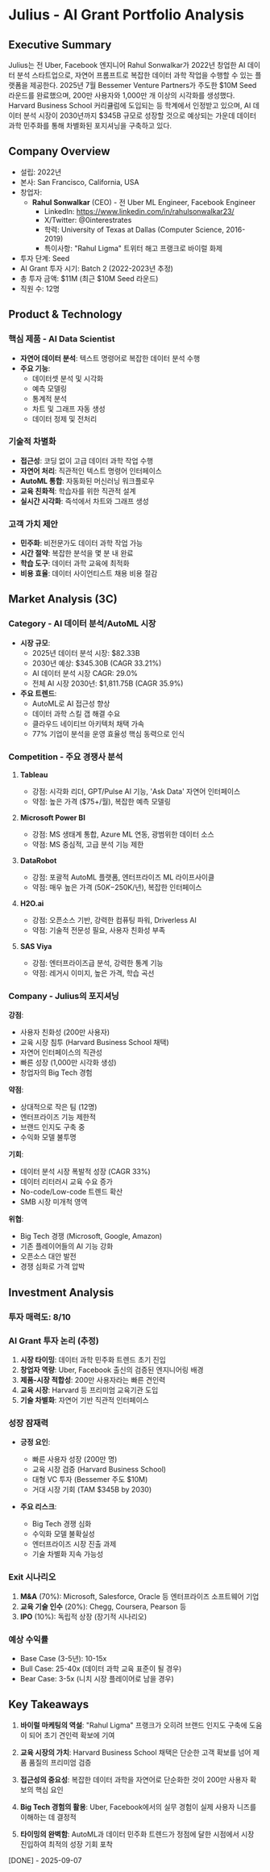 # Julius - AI Grant Portfolio Analysis

## Executive Summary
Julius는 전 Uber, Facebook 엔지니어 Rahul Sonwalkar가 2022년 창업한 AI 데이터 분석 스타트업으로, 자연어 프롬프트로 복잡한 데이터 과학 작업을 수행할 수 있는 플랫폼을 제공한다. 2025년 7월 Bessemer Venture Partners가 주도한 $10M Seed 라운드를 완료했으며, 200만 사용자와 1,000만 개 이상의 시각화를 생성했다. Harvard Business School 커리큘럼에 도입되는 등 학계에서 인정받고 있으며, AI 데이터 분석 시장이 2030년까지 $345B 규모로 성장할 것으로 예상되는 가운데 데이터 과학 민주화를 통해 차별화된 포지셔닝을 구축하고 있다.

## Company Overview
- 설립: 2022년
- 본사: San Francisco, California, USA
- 창업자: 
  - **Rahul Sonwalkar** (CEO) - 전 Uber ML Engineer, Facebook Engineer
    - LinkedIn: https://www.linkedin.com/in/rahulsonwalkar23/
    - X/Twitter: @0interestrates
    - 학력: University of Texas at Dallas (Computer Science, 2016-2019)
    - 특이사항: "Rahul Ligma" 트위터 해고 프랭크로 바이럴 화제
- 투자 단계: Seed
- AI Grant 투자 시기: Batch 2 (2022-2023년 추정)
- 총 투자 금액: $11M (최근 $10M Seed 라운드)
- 직원 수: 12명

## Product & Technology

### 핵심 제품 - AI Data Scientist
- **자연어 데이터 분석**: 텍스트 명령어로 복잡한 데이터 분석 수행
- **주요 기능**:
  - 데이터셋 분석 및 시각화
  - 예측 모델링
  - 통계적 분석
  - 차트 및 그래프 자동 생성
  - 데이터 정제 및 전처리

### 기술적 차별화
- **접근성**: 코딩 없이 고급 데이터 과학 작업 수행
- **자연어 처리**: 직관적인 텍스트 명령어 인터페이스
- **AutoML 통합**: 자동화된 머신러닝 워크플로우
- **교육 친화적**: 학습자를 위한 직관적 설계
- **실시간 시각화**: 즉석에서 차트와 그래프 생성

### 고객 가치 제안
- **민주화**: 비전문가도 데이터 과학 작업 가능
- **시간 절약**: 복잡한 분석을 몇 분 내 완료
- **학습 도구**: 데이터 과학 교육에 최적화
- **비용 효율**: 데이터 사이언티스트 채용 비용 절감

## Market Analysis (3C)

### Category - AI 데이터 분석/AutoML 시장
- **시장 규모**:
  - 2025년 데이터 분석 시장: $82.33B
  - 2030년 예상: $345.30B (CAGR 33.21%)
  - AI 데이터 분석 시장 CAGR: 29.0%
  - 전체 AI 시장 2030년: $1,811.75B (CAGR 35.9%)
- **주요 트렌드**:
  - AutoML로 AI 접근성 향상
  - 데이터 과학 스킬 갭 해결 수요
  - 클라우드 네이티브 아키텍처 채택 가속
  - 77% 기업이 분석을 운영 효율성 핵심 동력으로 인식

### Competition - 주요 경쟁사 분석
1. **Tableau**
   - 강점: 시각화 리더, GPT/Pulse AI 기능, 'Ask Data' 자연어 인터페이스
   - 약점: 높은 가격 ($75+/월), 복잡한 예측 모델링

2. **Microsoft Power BI**
   - 강점: MS 생태계 통합, Azure ML 연동, 광범위한 데이터 소스
   - 약점: MS 중심적, 고급 분석 기능 제한

3. **DataRobot**
   - 강점: 포괄적 AutoML 플랫폼, 엔터프라이즈 ML 라이프사이클
   - 약점: 매우 높은 가격 ($50K-$250K/년), 복잡한 인터페이스

4. **H2O.ai**
   - 강점: 오픈소스 기반, 강력한 컴퓨팅 파워, Driverless AI
   - 약점: 기술적 전문성 필요, 사용자 친화성 부족

5. **SAS Viya**
   - 강점: 엔터프라이즈급 분석, 강력한 통계 기능
   - 약점: 레거시 이미지, 높은 가격, 학습 곡선

### Company - Julius의 포지셔닝
**강점**:
- 사용자 친화성 (200만 사용자)
- 교육 시장 침투 (Harvard Business School 채택)
- 자연어 인터페이스의 직관성
- 빠른 성장 (1,000만 시각화 생성)
- 창업자의 Big Tech 경험

**약점**:
- 상대적으로 작은 팀 (12명)
- 엔터프라이즈 기능 제한적
- 브랜드 인지도 구축 중
- 수익화 모델 불투명

**기회**:
- 데이터 분석 시장 폭발적 성장 (CAGR 33%)
- 데이터 리터러시 교육 수요 증가
- No-code/Low-code 트렌드 확산
- SMB 시장 미개척 영역

**위협**:
- Big Tech 경쟁 (Microsoft, Google, Amazon)
- 기존 플레이어들의 AI 기능 강화
- 오픈소스 대안 발전
- 경쟁 심화로 가격 압박

## Investment Analysis

### 투자 매력도: 8/10

### AI Grant 투자 논리 (추정)
1. **시장 타이밍**: 데이터 과학 민주화 트렌드 초기 진입
2. **창업자 역량**: Uber, Facebook 출신의 검증된 엔지니어링 배경
3. **제품-시장 적합성**: 200만 사용자라는 빠른 견인력
4. **교육 시장**: Harvard 등 프리미엄 교육기관 도입
5. **기술 차별화**: 자연어 기반 직관적 인터페이스

### 성장 잠재력
- **긍정 요인**:
  - 빠른 사용자 성장 (200만 명)
  - 교육 시장 검증 (Harvard Business School)
  - 대형 VC 투자 (Bessemer 주도 $10M)
  - 거대 시장 기회 (TAM $345B by 2030)

- **주요 리스크**:
  - Big Tech 경쟁 심화
  - 수익화 모델 불확실성
  - 엔터프라이즈 시장 진출 과제
  - 기술 차별화 지속 가능성

### Exit 시나리오
1. **M&A** (70%): Microsoft, Salesforce, Oracle 등 엔터프라이즈 소프트웨어 기업
2. **교육 기술 인수** (20%): Chegg, Coursera, Pearson 등
3. **IPO** (10%): 독립적 상장 (장기적 시나리오)

### 예상 수익률
- Base Case (3-5년): 10-15x
- Bull Case: 25-40x (데이터 과학 교육 표준이 될 경우)
- Bear Case: 3-5x (니치 시장 플레이어로 남을 경우)

## Key Takeaways

1. **바이럴 마케팅의 역설**: "Rahul Ligma" 프랭크가 오히려 브랜드 인지도 구축에 도움이 되어 초기 견인력 확보에 기여

2. **교육 시장의 가치**: Harvard Business School 채택은 단순한 고객 확보를 넘어 제품 품질의 프리미엄 검증

3. **접근성의 중요성**: 복잡한 데이터 과학을 자연어로 단순화한 것이 200만 사용자 확보의 핵심 요인

4. **Big Tech 경험의 활용**: Uber, Facebook에서의 실무 경험이 실제 사용자 니즈를 이해하는 데 결정적

5. **타이밍의 완벽함**: AutoML과 데이터 민주화 트렌드가 정점에 달한 시점에서 시장 진입하여 최적의 성장 기회 포착

[DONE] - 2025-09-07